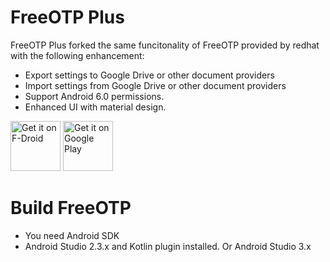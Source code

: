 # FreeOTP Plus
FreeOTP Plus forked the same funcitonality of FreeOTP provided by redhat with the following enhancement:
* Export settings to Google Drive or other document providers
* Import settings from Google Drive or other document providers
* Support Android 6.0 permissions.
* Enhanced UI with material design.

<a href="https://f-droid.org/packages/org.liberty.android.freeotpplus/" target="_blank">
<img src="https://f-droid.org/badge/get-it-on.png" alt="Get it on F-Droid" height="80"/></a>
<a href="https://play.google.com/store/apps/details?id=org.liberty.android.freeotpplus" target="_blank">
<img src="https://play.google.com/intl/en_us/badges/images/generic/en-play-badge.png" alt="Get it on Google Play" height="80"/></a>

# Build FreeOTP
* You need Android SDK
* Android Studio 2.3.x and Kotlin plugin installed. Or Android Studio 3.x
